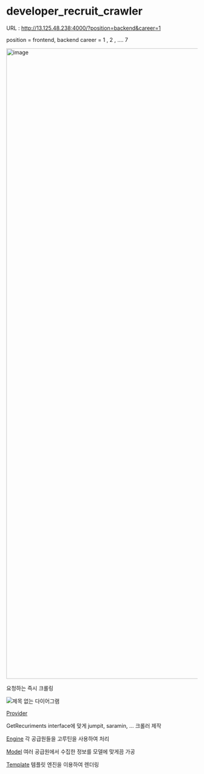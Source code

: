 # developer_recruit_crawler

URL : http://13.125.48.238:4000/?position=backend&career=1

position = frontend, backend
career =  1 , 2 , .... 7

<img width="1659" alt="image" src="https://user-images.githubusercontent.com/97140962/208352203-fb74b4bb-d474-4989-8645-bb2e6071fc31.png">


요청하는 즉시 크롤링



![제목 없는 다이어그램](https://user-images.githubusercontent.com/97140962/208352682-fe95d77c-0107-4941-b748-f383afe2af23.jpg)


[Provider](https://github.com/beardfriend/developer_recruit_crawler/blob/main/provider/provider.go)

GetRecuriments interface에 맞게 jumpit, saramin, ... 크롤러 제작

[Engine](https://github.com/beardfriend/developer_recruit_crawler/blob/main/engine/recruitment.go#L40)
각 공급원들을 고루틴을 사용하여 처리


[Model](https://github.com/beardfriend/developer_recruit_crawler/blob/main/model/recruitment.go)
여러 공급원에서 수집한 정보를 모델에 맞게끔 가공

[Template](https://github.com/beardfriend/developer_recruit_crawler/blob/main/templates/index.html)
 템플릿 엔진을 이용하여 렌더링


